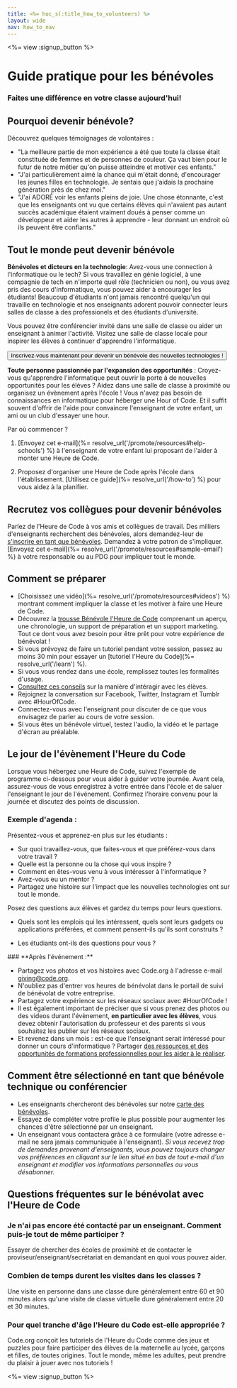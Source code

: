 ```yaml
---
title: <%= hoc_s(:title_how_to_volunteers) %>
layout: wide
nav: how_to_nav
---
```

<%= view :signup_button %>

# Guide pratique pour les bénévoles

### Faites une différence en votre classe aujourd'hui!

## Pourquoi devenir bénévole?

Découvrez quelques témoignages de volontaires :

- "La meilleure partie de mon expérience a été que toute la classe était constituée de femmes et de personnes de couleur. Ça vaut bien pour le futur de notre métier qu'on puisse atteindre et motiver ces enfants."
- "J'ai particulièrement aimé la chance qui m'était donné, d'encourager les jeunes filles en technologie. Je sentais que j'aidais la prochaine génération près de chez moi."
- "J'ai ADORÉ voir les enfants pleins de joie. Une chose étonnante, c'est que les enseignants ont vu que certains élèves qui n'avaient pas autant succès académique étaient vraiment doués à penser comme un développeur et aider les autres à apprendre - leur donnant un endroit où ils peuvent être confiants."

## Tout le monde peut devenir bénévole

**Bénévoles et dicteurs en la technologie**: Avez-vous une connection à l'informatique ou le tech? Si vous travaillez en génie logiciel, à une compagnie de tech en n'importe quel rôle (technicien ou non), ou vous avez pris des cours d'informatique, vous pouvez aider à encourager les étudiants! Beaucoup d'étudiants n'ont jamais rencontré quelqu'un qui travaille en technologie et nos enseignants adorent pouvoir connecter leurs salles de classe à des professionels et des étudiants d'université.

Vous pouvez être conférencier invité dans une salle de classe ou aider un enseignant à animer l'activité. Visitez une salle de classe locale pour inspirer les élèves à continuer d'apprendre l'informatique.

<button>Inscrivez-vous maintenant pour devenir un bénévole des nouvelles technologies !</button></p> 

**Toute personne passionnée par l'expansion des opportunités** : Croyez-vous qu'apprendre l'informatique peut ouvrir la porte à de nouvelles opportunités pour les élèves ? Aidez dans une salle de classe à proximité ou organisez un évènement après l'école ! Vous n'avez pas besoin de connaissances en informatique pour héberger une Hour of Code. Et il suffit souvent d'offrir de l'aide pour convaincre l'enseignant de votre enfant, un ami ou un club d'essayer une hour.

Par où commencer ?

1. [Envoyez cet e-mail](%= resolve_url('/promote/resources#help-schools') %) à l'enseignant de votre enfant lui proposant de l'aider à monter une Heure de Code.

2. Proposez d'organiser une Heure de Code après l'école dans l'établissement. [Utilisez ce guide](%= resolve_url('/how-to') %) pour vous aidez à la planifier.

## Recrutez vos collègues pour devenir bénévoles

Parlez de l'Heure de Code à vos amis et collègues de travail. Des milliers d'enseignants recherchent des bénévoles, alors demandez-leur de [s'inscrire en tant que bénévoles](https://code.org/volunteer). Demandez à votre patron de s'impliquer. [Envoyez cet e-mail](%= resolve_url('/promote/resources#sample-email') %) à votre responsable ou au PDG pour impliquer tout le monde.

## Comment se préparer

- [Choisissez une vidéo](%= resolve_url('/promote/resources#videos') %) montrant comment impliquer la classe et les motiver à faire une Heure de Code.
- Découvrez la [trousse Bénévole l'Heure de Code](/files/hoc-volunteer-toolkit.pdf) comprenant un aperçu, une chronologie, un support de préparation et un support marketing. Tout ce dont vous avez besoin pour être prêt pour votre expérience de bénévolat !
- Si vous prévoyez de faire un tutoriel pendant votre session, passez au moins 30 min pour essayer un [tutoriel l'Heure du Code](%= resolve_url('/learn') %).
- Si vous vous rendez dans une école, remplissez toutes les formalités d'usage.
- [Consultez ces conseils](https://code.org/files/CSTT_Volunteers.pdf) sur la manière d'intéragir avec les élèves.
- Rejoignez la conversation sur Facebook, Twitter, Instagram et Tumblr avec #HourOfCode.
- Connectez-vous avec l'enseignant pour discuter de ce que vous envisagez de parler au cours de votre session.
- Si vous êtes un bénévole virtuel, testez l'audio, la vidéo et le partage d'écran au préalable.

## Le jour de l'évènement l'Heure du Code

Lorsque vous hébergez une Heure de Code, suivez l'exemple de programme ci-dessous pour vous aider à guider votre journée. Avant cela, assurez-vous de vous enregistrez à votre entrée dans l'école et de saluer l'enseignant le jour de l'événement. Confirmez l'horaire convenu pour la journée et discutez des points de discussion.

### **Exemple d'agenda :**

Présentez-vous et apprenez-en plus sur les étudiants : </ul>

- Sur quoi travaillez-vous, que faites-vous et que préférez-vous dans votre travail ?
- Quelle est la personne ou la chose qui vous inspire ?
- Comment en êtes-vous venu à vous intéresser à l'informatique ?
- Avez-vous eu un mentor ?
- Partagez une histoire sur l'impact que les nouvelles technologies ont sur tout le monde.
  
Posez des questions aux élèves et gardez du temps pour leurs questions.</br> 

- Quels sont les emplois qui les intéressent, quels sont leurs gadgets ou applications préférées, et comment pensent-ils qu'ils sont construits ? 
- Les étudiants ont-ils des questions pour vous ?</ul></td> </tr> 
    </tbody> </table> 
    ### **Après l'événement :**
    
    - Partagez vos photos et vos histoires avec Code.org à l'adresse e-mail giving@code.org.
    - N'oubliez pas d'entrer vos heures de bénévolat dans le portail de suivi de bénévolat de votre entreprise.
    - Partagez votre expérience sur les réseaux sociaux avec #HourOfCode !
    - Il est également important de préciser que si vous prenez des photos ou des videos durant l'évènement, **en particulier avec les élèves**, vous devez obtenir l'autorisation du professeur et des parents si vous souhaitez les publier sur les réseaux sociaux.
    - Et revenez dans un mois : est-ce que l'enseignant serait intéressé pour donner un cours d'informatique ? Partager [des ressources et des opportunités de formations professionnelles pour les aider à le réaliser](https://code.org/yourschool).
    ## Comment être sélectionné en tant que bénévole technique ou conférencier
    
    - Les enseignants chercheront des bénévoles sur notre [carte des bénévoles](https://code.org/volunteer/local).
    - Essayez de compléter votre profile le plus possible pour augmenter les chances d'être sélectionné par un enseignant.
    - Un enseignant vous contactera grâce à ce formulaire (votre adresse e-mail ne sera jamais communiquée à l'enseignant). *Si vous recevez trop de demandes provenant d'enseignants, vous pouvez toujours changer vos préférences en cliquant sur le lien situé en bas de tout e-mail d'un enseignant et modifier vos informations personnelles ou vous désabonner.*
    ## Questions fréquentes sur le bénévolat avec l'Heure de Code
    
    ### **Je n'ai pas encore été contacté par un enseignant. Comment puis-je tout de même participer ?**
    
    Essayer de chercher des écoles de proximité et de contacter le proviseur/enseignant/secrétariat en demandant en quoi vous pouvez aider.
    
    ### **Combien de temps durent les visites dans les classes ?**
    
    Une visite en personne dans une classe dure généralement entre 60 et 90 minutes alors qu'une visite de classe virtuelle dure généralement entre 20 et 30 minutes.
    
    ### **Pour quel tranche d'âge l'Heure du Code est-elle appropriée ?**
    
    Code.org conçoit les tutoriels de l'Heure du Code comme des jeux et puzzles pour faire participer des élèves de la maternelle au lycée, garçons et filles, de toutes origines. Tout le monde, même les adultes, peut prendre du plaisir à jouer avec nos tutoriels !
    
    <%= view :signup_button %>